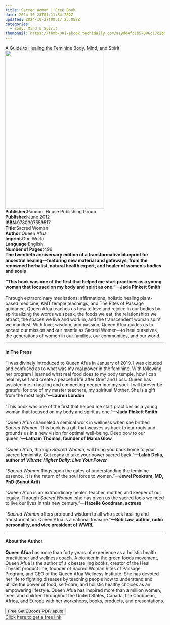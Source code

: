 ```yaml
---
title: Sacred Woman | Free Book
date: 2024-10-23T01:11:54.202Z
updated: 2024-10-27T00:17:23.082Z
categories:
  - Body, Mind & Spirit
thumbnail: https://thmb-001-ebook.techidaily.com/aa9dd4fc1b57086c17c2bd4e3f933d976d6929a67049992eb0318ce775c77cb3.jpg
---
```

<main id="book-container">
  <div class="flex flex-col">
    <div class="book-brief flex-1 py-6 px-4 sm:p-6 md:py-10 md:px-8">
      <!-- brief-->
      <div class="book-brief-main">
        A Guide to Healing the Feminine Body, Mind, and Spirit
      </div>
    </div>
    <div
      class="book-meta-info flex-1 grid gap-4 col-start-1 col-end-3 row-start-1 sm:mb-6 sm:grid-cols-4 lg:gap-6 lg:col-start-2 lg:row-end-6 lg:row-span-6 lg:mb-0"
    >
      <div
        class="book-meta-info-left place-content-center mt-4 p-4 text-sm leading-6 col-start-2 col-span-2 dark:text-slate-400"
      >
        <img
          class="w-full h-500 object-cover rounded-lg sm:h-255 sm:col-span-2 lg:col-span-full"
          src="https://img-001-ebook.techidaily.com/a00b42ec70719f23009d336597eeb7202b18cb6f0e2144175a477bb76c9d9444.jpg"
          alt=""
          width="312"
          height="500"
        />
      </div>
      <div
        class="book-meta-info-right mt-2 col-start-1 row-start-2 col-span-3 self-center"
      >
        <!-- meta data  -->
        <div class="flex flex-col px-4 md:px-8">
          <div class="flex-1">
            <strong>Publisher</strong>:<span class="px-2"
              >Random House Publishing Group</span
            >
          </div>
          <div class="flex-1">
            <strong>Published</strong>:<span class="px-2">June 2012</span>
          </div>
          <div class="flex-1">
            <strong>ISBN</strong>:<span class="px-2">9780307559517</span>
          </div>
          <div class="flex-1">
            <strong>Title</strong>:<span class="px-2">Sacred Woman</span>
          </div>
          <div class="flex-1">
            <strong>Author</strong>:<span class="px-2">Queen Afua</span>
          </div>
          <div class="flex-1">
            <strong>Imprint</strong>:<span class="px-2">One World</span>
          </div>
          <div class="flex-1">
            <strong>Language</strong>:<span class="px-2">English</span>
          </div>
          <div class="flex-1">
            <strong>Number of Pages</strong>:<span class="px-2">496</span>
          </div>
        </div>
      </div>
    </div>
    <div class="book-description flex-1 py-6 px-4 sm:p-6 md:py-10 md:px-8">
      <div class="book-description-main">
        <div accordion-content="" id="description">
          <b
            >The twentieth anniversary edition of a transformative blueprint for
            ancestral healing—featuring new material and gateways, from the
            renowned herbalist, natural health expert, and healer of women’s
            bodies and souls</b
          ><br /><br /><b
            >“This book was one of the first that helped me start practices as a
            young woman that focused on my body and spirit as
            one.”—Jada&nbsp;Pinkett&nbsp;Smith<br
          /></b>
          <br />Through extraordinary meditations, affirmations, holistic
          healing plant-based medicine, KMT temple teachings, and The Rites of
          Passage guidance, Queen&nbsp;Afua&nbsp;teaches us how to love and
          rejoice in our bodies by spiritualizing the words we speak, the foods
          we eat, the relationships we attract, the spaces we live and work in,
          and the transcendent woman spirit we manifest. With love, wisdom, and
          passion,&nbsp;Queen&nbsp;Afua&nbsp;guides us to accept our mission and
          our mantle as Sacred Women—to heal ourselves, the generations of women
          in our families, our communities, and our world.
        </div>
        <div class="accordion-fader"></div>
      </div>
    </div>
    <div class="book-excerpts flex-1 py-6 px-4 sm:p-6 md:py-10 md:px-8">
      <!-- excerpts-->
      <div class="book-excerpts-main">
        <hr />
        <h4 class="placeholder placeholder-heading">
          <span>In The Press</span>
        </h4>
        <p>
          “I was divinely introduced to Queen Afua in January of 2019. I was
          clouded and confused as to what was my real power in the feminine.
          With following her program I learned what real food does to my body
          temple, how I can heal myself and create a peaceful life after Grief
          and Loss. Queen has assisted me in healing and connecting deeper into
          my soul. I will forever be grateful for one of my master teachers, my
          spiritual Mother. She is a gift from the most high.”<b
            >—Lauren London</b
          ><br /><br />“This book was one of the first that helped me start
          practices as a young woman that focused on my body and spirit as
          one.”<b>—Jada Pinkett Smith</b><br /><br />“Queen Afua channeled a
          seminal work in wellness when she birthed <i>Sacred Woman</i>. This
          book is a gift that weaves us back to our roots and grounds us in a
          new vision for optimal well-being. Deep bow to our queen.”<b
            >—Latham Thomas, founder of Mama Glow<br /></b
          ><br />“Queen Afua, through <i>Sacred Woman,</i> will bring you back
          home to your sacred femininity. Get ready to take your power sacred
          back.”<b
            >—Lalah Delia, author of
            <i>Vibrate Higher Daily: Live Your Power<br /><br /></i></b
          >“<i>Sacred Woman</i>&nbsp;flings open the gates of understanding the
          feminine essence. It is the return of the soul force to women.”<b
            >—Jewel Pookrum, MD, PhD (Sunut Arit)</b
          ><br />&nbsp;<br />“Queen Afua is an extraordinary healer, teacher,
          mother, and keeper of our legacy. Through&nbsp;<i>Sacred Woman</i>,
          she has given us the sacred tools we need to live our lives in this
          new century.”<b>—Hazelle Goodman, actress</b><br /><br />“<i
            >Sacred Woman</i
          >&nbsp;offers profound wisdom to all who seek healing and
          transformation. Queen Afua is a national treasure.”<b
            >—Bob Law, author, radio personality, and vice president of WWRL</b
          >
        </p>
      </div>
    </div>
    <div class="book-about-author flex-1 py-6 px-4 sm:p-6 md:py-10 md:px-8">
      <!-- about author-->
      <div class="book-main-author-main">
        <hr />
        <h4 class="placeholder placeholder-heading">
          <span>About the Author</span>
        </h4>
        <p>
          <b>Queen Afua</b>&nbsp;has more than forty years of experience as a
          holistic health practitioner and wellness coach. A pioneer in the
          green foods movement, Queen Afua is the author of&nbsp;six
          bestselling&nbsp;books, creator of the Heal Thyself product line,
          founder of Sacred Woman Rites of Passage Program,&nbsp;and CEO of the
          Queen Afua Wellness Institute. She has devoted her life to fighting
          diseases by teaching people how to understand and utilize the power of
          food, self-care, and holistic healthy choices as an empowering
          lifestyle. Queen Afua has inspired more than a million women,
          men,&nbsp;and children throughout the United States, Canada, the
          Caribbean, Africa, and Europe with her workshops, books, products, and
          presentations.
        </p>
      </div>
    </div>
    <div class="book-free-get flex-1 py-6 px-4 sm:p-6 md:py-10 md:px-8">
      <button
        id="btn-free-get"
        class="bg-blue-500 hover:bg-blue-700 text-white font-bold py-2 px-4 rounded"
      >
        Free Get EBook (.PDF/.epub)
      </button>
      <div id="countdown-display" class="px-2 text-lg mt-2"></div>
      <a
        id="free-link"
        class="hidden bg-blue-500 hover:bg-blue-700 text-white font-bold py-2 px-4 rounded"
        href="https://www.ebooks.com/en-us/book/407134/sacred-woman/queen-afua/"
        target="_blank"
        >Click here to get a free link</a
      >
    </div>
    <script>
      let countdownTime = 0;
      let countdownInterval = null;
      document
        .getElementById('btn-free-get')
        .addEventListener('click', startCountdown);
      function startCountdown() {
        countdownTime = new Date().getTime() + 60000 * 3;
        countdownInterval = setInterval(updateCountdown, 1000);
        document.getElementById('btn-free-get').disabled = true;
        document
          .getElementById('btn-free-get')
          .classList.add('bg-gray-500', 'cursor-not-allowed');
      }
      function updateCountdown() {
        let currentTime = new Date().getTime();
        let timeLeft = countdownTime - currentTime;
        let secondsLeft = Math.floor(timeLeft / 1000);
        document.getElementById('countdown-display').innerHTML =
          `Remaining time: ${secondsLeft} seconds.`;
        if (secondsLeft <= 0) {
          clearInterval(countdownInterval);
          document.getElementById('btn-free-get').classList.add('hidden');
          document.getElementById('free-link').classList.remove('hidden');
          document.getElementById('countdown-display').innerHTML = '';
        }
      }
    </script>
  </div>
</main>

<ins class="adsbygoogle"
      style="display:block"
      data-ad-client="ca-pub-7571918770474297"
      data-ad-slot="8358498916"
      data-ad-format="auto"
      data-full-width-responsive="true"></ins>
    
